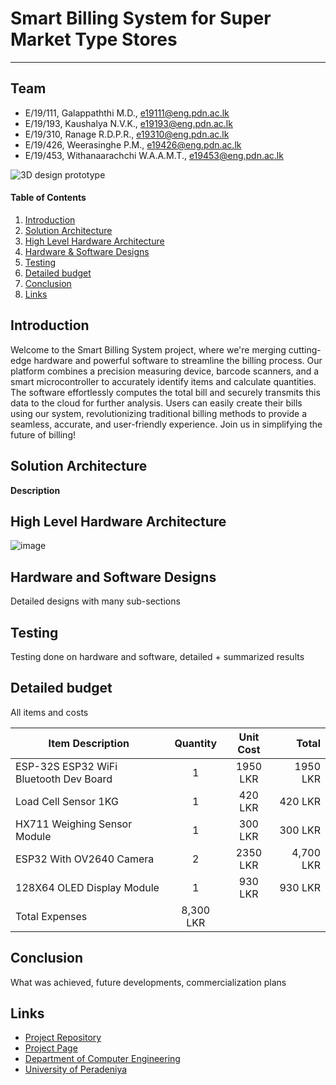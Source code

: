 

[comment]: # "This is the standard layout for the project, but you can clean this and use your own template"

# Smart Billing System for Super Market Type Stores

---

## Team
-  E/19/111, Galappaththi M.D., [e19111@eng.pdn.ac.lk](mailto:name@email.com)
-  E/19/193, Kaushalya N.V.K., [e19193@eng.pdn.ac.lk](mailto:name@email.com)
-  E/19/310, Ranage R.D.P.R., [e19310@eng.pdn.ac.lk](mailto:name@email.com)
-  E/19/426, Weerasinghe P.M., [e19426@eng.pdn.ac.lk](mailto:name@email.com)
-  E/19/453, Withanaarachchi W.A.A.M.T., [e19453@eng.pdn.ac.lk](mailto:name@email.com)

<!-- Image (photo/drawing of the final hardware) should be here -->
![3D design prototype](https://github.com/cepdnaclk/e19-3yp-Smart-Billing-System/assets/115540141/c428fb62-8916-47b7-92cf-c0e7b080e0e6)


<!-- This is a sample image, to show how to add images to your page. To learn more options, please refer [this](https://projects.ce.pdn.ac.lk/docs/faq/how-to-add-an-image/) -->

<!-- ![Sample Image](./images/sample.png) -->

#### Table of Contents
1. [Introduction](#introduction)
2. [Solution Architecture](#solution-architecture )
3. [High Level Hardware Architecture](#hardware-architecture)
4. [Hardware & Software Designs](#hardware-and-software-designs)
5. [Testing](#testing)
6. [Detailed budget](#detailed-budget)
7. [Conclusion](#conclusion)
8. [Links](#links)

## Introduction

Welcome to the Smart Billing System project, where we're merging cutting-edge hardware and powerful software to streamline the billing process. Our platform combines a precision measuring device, barcode scanners, and a smart microcontroller to accurately identify items and calculate quantities. The software effortlessly computes the total bill and securely transmits this data to the cloud for further analysis. Users can easily create their bills using our system, revolutionizing traditional billing methods to provide a seamless, accurate, and user-friendly experience. Join us in simplifying the future of billing!


## Solution Architecture
__Description__
## High Level Hardware Architecture
![image](https://github.com/cepdnaclk/e19-3yp-Smart-Billing-System/assets/115542224/c8055f49-ad80-4a11-91b8-d21c58703daf)



## Hardware and Software Designs

Detailed designs with many sub-sections

## Testing

Testing done on hardware and software, detailed + summarized results

## Detailed budget

All items and costs

| Item Description          | Quantity  | Unit Cost  | Total  |
| ------------- |:---------:|:----------:|-------:|
| ESP-32S ESP32 WiFi Bluetooth Dev Board   |  1        | 1950 LKR     | 1950 LKR |  
| Load Cell Sensor 1KG   |  1        | 420 LKR     | 420 LKR |  
| HX711 Weighing Sensor Module   |  1        | 300 LKR     | 300 LKR |  
| ESP32 With OV2640 Camera   |  2        | 2350 LKR     | 4,700 LKR |
| 128X64 OLED Display Module   |  1        | 930 LKR     | 930 LKR |
|Total Expenses                                          | 8,300 LKR |
## Conclusion

What was achieved, future developments, commercialization plans

## Links

- [Project Repository](https://github.com/cepdnaclk/e19-3yp-smart-billing-system )
- [Project Page](https://cepdnaclk.github.io/e19-3yp-smart-billing-system)
- [Department of Computer Engineering](http://www.ce.pdn.ac.lk/)
- [University of Peradeniya](https://eng.pdn.ac.lk/)

[//]: # (Please refer this to learn more about Markdown syntax)
[//]: # (https://github.com/adam-p/markdown-here/wiki/Markdown-Cheatsheet)
